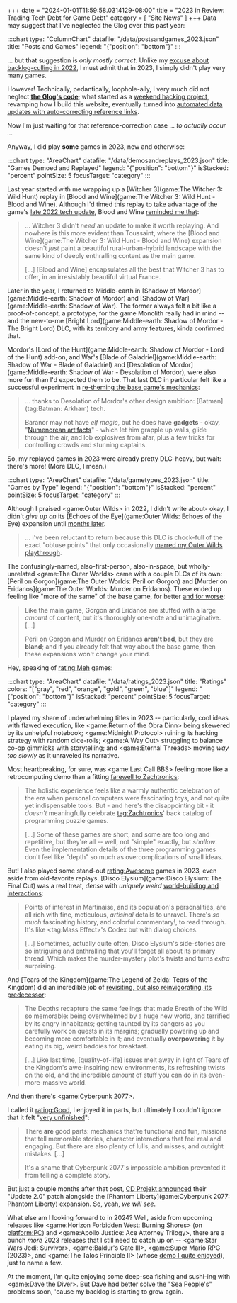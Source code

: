 +++
date = "2024-01-01T11:59:58.0314129-08:00"
title = "2023 in Review: Trading Tech Debt for Game Debt"
category = [ "Site News" ]
+++
Data may suggest that I've neglected the Glog over this past year:

:::chart
type: "ColumnChart"
datafile: "/data/postsandgames_2023.json"
title: "Posts and Games"
legend: "{\"position\": \"bottom\"}"
:::

... but that suggestion is *only mostly correct*.  Unlike my [excuse about backlog-culling in 2022]($SiteBaseURL$2023/01/01/2022-in-review-more-from-less-more-or-less/), I must admit that in 2023, I simply didn't play very many games.

However!  Technically, pedantically, loophole-ally, I very much did not neglect **[the Glog's code](https://github.com/tsuereth/glog)**; what started as a [weekend hacking project]($SiteBaseURL$2023/09/10/manifest-glogstiny/), revamping how I build this website, eventually turned into [automated data updates with auto-correcting reference links](https://github.com/tsuereth/glog/pull/15).

Now I'm just waiting for that reference-correction case ... *to actually occur ...*

Anyway, I did play **some** games in 2023, new and otherwise:

:::chart
type: "AreaChart"
datafile: "/data/demosandreplays_2023.json"
title: "Games Demoed and Replayed"
legend: "{\"position\": \"bottom\"}"
isStacked: "percent"
pointSize: 5
focusTarget: "category"
:::

Last year started with me wrapping up a [Witcher 3](game:The Witcher 3: Wild Hunt) replay in [Blood and Wine](game:The Witcher 3: Wild Hunt - Blood and Wine).  Although I'd timed this replay to take advantage of the game's [late 2022 tech update](https://www.cdprojekt.com/en/media/news/the-witcher-3-wild-hunt-arrives-on-next-gen-this-december/), Blood and Wine [reminded me that]($SiteBaseURL$2023/01/16/vallee-dabondance-hon-hon-hon/):

> ... Witcher 3 didn't *need* an update to make it worth replaying.  And nowhere is this more evident than Toussaint, where the [Blood and Wine](game:The Witcher 3: Wild Hunt - Blood and Wine) expansion doesn't *just* paint a beautiful rural-urban-hybrid landscape with the same kind of deeply enthralling content as the main game.
>
> [...] [Blood and Wine] encapsulates all the best that Witcher 3 has to offer, in an irresistably beautiful virtual France.

Later in the year, I returned to Middle-earth in [Shadow of Mordor](game:Middle-earth: Shadow of Mordor) and [Shadow of War](game:Middle-earth: Shadow of War).  The former always felt a bit like a proof-of-concept, a prototype, for the game Monolith really had in mind -- and the new-to-me [Bright Lord](game:Middle-earth: Shadow of Mordor - The Bright Lord) DLC, with its territory and army features, kinda confirmed that.

Mordor's [Lord of the Hunt](game:Middle-earth: Shadow of Mordor - Lord of the Hunt) add-on, and War's [Blade of Galadriel](game:Middle-earth: Shadow of War - Blade of Galadriel) and [Desolation of Mordor](game:Middle-earth: Shadow of War - Desolation of Mordor), were also more fun than I'd expected them to be.  That last DLC in particular felt like a successful experiment in [re-theming the base game's mechanics]($SiteBaseURL$2023/12/18/mordors-caped-crusader/):

> ... thanks to Desolation of Mordor's other design ambition: [Batman](tag:Batman: Arkham) tech.
>
> Baranor may not have *elf magic*, but he does have **gadgets** - okay, "[Numenorean artifacts](https://shadowofwar.fandom.com/wiki/N%C3%BAmen%C3%B3rean_Gauntlet)" - which let him grapple up walls, glide through the air, and lob explosives from afar, plus a few tricks for controlling crowds and stunning captains.

So, my replayed games in 2023 were already pretty DLC-heavy, but wait: there's more!  (More DLC, I mean.)

:::chart
type: "AreaChart"
datafile: "/data/gametypes_2023.json"
title: "Games by Type"
legend: "{\"position\": \"bottom\"}"
isStacked: "percent"
pointSize: 5
focusTarget: "category"
:::

Although I praised <game:Outer Wilds> in 2022, I didn't write about- okay, I didn't *give up on* its [Echoes of the Eye](game:Outer Wilds: Echoes of the Eye) expansion until [months later]($SiteBaseURL$2023/04/23/blind-spot/).

> ... I've been reluctant to return because this DLC is chock-full of the exact "obtuse points" that only occasionally [marred my Outer Wilds playthrough]($SiteBaseURL$2022/07/24/spaceloop/).

The confusingly-named, also-first-person, also-in-space, but wholly-unrelated <game:The Outer Worlds> came with a couple DLCs of its own: [Peril on Gorgon](game:The Outer Worlds: Peril on Gorgon) and [Murder on Eridanos](game:The Outer Worlds: Murder on Eridanos).  These ended up feeling like "more of the same" of the base game, for better [and for worse]($SiteBaseURL$2023/04/22/same-shit-different-worlds/):

> Like the main game, Gorgon and Eridanos are stuffed with a large *amount* of content, but it's thoroughly one-note and unimaginative.  [...]
>
> Peril on Gorgon and Murder on Eridanos **aren't bad**, but they are **bland**; and if you already felt that way about the base game, then these expansions won't change your mind.

Hey, speaking of <rating:Meh> games:

:::chart
type: "AreaChart"
datafile: "/data/ratings_2023.json"
title: "Ratings"
colors: "[\"gray\", \"red\", \"orange\", \"gold\", \"green\", \"blue\"]"
legend: "{\"position\": \"bottom\"}"
isStacked: "percent"
pointSize: 5
focusTarget: "category"
:::

I played my share of underwhelming titles in 2023 -- particularly, cool ideas with flawed execution, like <game:Return of the Obra Dinn> being skewered by its unhelpful notebook; <game:Midnight Protocol> ruining its hacking strategy with random dice-rolls; <game:A Way Out> struggling to balance co-op gimmicks with storytelling; and <game:Eternal Threads> moving *way too slowly* as it unraveled its narrative.

Most heartbreaking, for sure, was <game:Last Call BBS> feeling more like a retrocomputing demo than a fitting [farewell to Zachtronics]($SiteBaseURL$2023/12/20/you-dont-have-to-go-home-but-you-cant-sleep-here/):

> The holistic experience feels like a warmly authentic celebration of the era when personal computers were fascinating toys, and not quite yet indispensable tools.  But - and here's the disappointing bit - it *doesn't* meaningfully celebrate <tag:Zachtronics>' back catalog of programming puzzle games.
>
> [...] Some of these games are short, and some are too long and repetitive, but they're all -- well, not "simple" exactly, but *shallow*.  Even the implementation details of the three programming games don't feel like "depth" so much as overcomplications of small ideas.

But! I also played some stand-out <rating:Awesome> games in 2023, even aside from old-favorite replays.  [Disco Elysium](game:Disco Elysium: The Final Cut) was a real treat, *dense* with *uniquely weird* [world-building and interactions]($SiteBaseURL$2023/02/25/life-sucks-lets-solve-a-murder/):

> Points of interest in Martinaise, and its population's personalities, are all rich with fine, meticulous, *artisinal* details to unravel.  There's *so much* fascinating history, and colorful commentary!, to read through.  It's like <tag:Mass Effect>'s Codex but with dialog choices.
>
> [...] Sometimes, actually quite often, Disco Elysium's side-stories are so intriguing and enthralling that you'll forget all about its primary thread.  Which makes the murder-mystery plot's twists and turns *extra* surprising.

And [Tears of the Kingdom](game:The Legend of Zelda: Tears of the Kingdom) did an incredible job of [revisiting, but also reinvigorating, its predecessor]($SiteBaseURL$2023/07/09/wild-harder/):

> The Depths recapture the same feelings that made Breath of the Wild so memorable: being overwhelmed by a huge new world, and terrified by its angry inhabitants; getting taunted by its dangers as you carefully work on quests in its margins; gradually powering up and becoming more comfortable in it; and eventually **overpowering it** by eating its big, weird baddies for breakfast.
>
> [...] Like last time, [quality-of-life] issues melt away in light of Tears of the Kingdom's awe-inspiring new environments, its refreshing twists on the old, and the incredible *amount* of stuff you can do in its even-more-massive world.

And then there's <game:Cyberpunk 2077>.

I called it <rating:Good>, I enjoyed it in parts, but ultimately I couldn't ignore that it felt "[very unfinished]($SiteBaseURL$2023/06/04/its-still-a-bit-punky/)":

> There <b>are</b> good parts: mechanics that're functional and fun, missions that tell memorable stories, character interactions that feel real and engaging.  But there are also plenty of lulls, and misses, and outright mistakes.  [...]
>
> It's a shame that Cyberpunk 2077's impossible ambition prevented it from telling a complete story.

But just a couple months after that post, [CD Projekt announced](https://forums.cdprojektred.com/index.php?threads/new-features-are-coming-to-cyberpunk-2077-along-with-phantom-liberty.11118172/) their "Update 2.0" patch alongside the [Phantom Liberty](game:Cyberpunk 2077: Phantom Liberty) expansion.  So, yeah, *we will see*.

What else am I looking forward to in 2024?  Well, aside from upcoming releases like <game:Horizon Forbidden West: Burning Shores> (on <platform:PC>) and <game:Apollo Justice: Ace Attorney Trilogy>, there are a bunch *more* 2023 releases that I still need to catch up on -- <game:Star Wars Jedi: Survivor>, <game:Baldur's Gate III>, <game:Super Mario RPG (2023)>, and <game:The Talos Principle II> (whose [demo I quite enjoyed]($SiteBaseURL$2023/10/29/well-principled/)), just to name a few.

At the moment, I'm quite enjoying some deep-sea fishing and sushi-ing with <game:Dave the Diver>.  But Dave had better solve the "Sea People's" problems soon, 'cause my backlog is starting to grow again.
